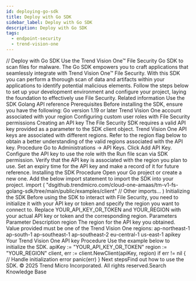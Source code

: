 ```yaml
---
id: deploying-go-sdk
title: Deploy with Go SDK
sidebar_label: Deploy with Go SDK
description: Deploy with Go SDK
tags:
  - endpoint-security
  - trend-vision-one
---
```


/*<![CDATA[*/ $('#title').html($('meta[name=map-description]').attr('content')); /*]]>*/ Deploy with Go SDK Use the Trend Vision One™ File Security Go SDK to scan files for malware. The Go SDK empowers you to craft applications that seamlessly integrate with Trend Vision One™ File Security. With this SDK you can perform a thorough scan of data and artifacts within your applications to identify potential malicious elements. Follow the steps below to set up your development environment and configure your project, laying the foundation to effectively use File Security. Related information Use the SDK Golang API reference Prerequisites Before installing the SDK, ensure you have the following: Go version 1.19 or later Trend Vision One account associated with your region Configuring custom user roles with File Security permissions Creating an API key The File Security SDK requires a valid API key provided as a parameter to the SDK client object. Trend Vision One API keys are associated with different regions. Refer to the region flag below to obtain a better understanding of the valid regions associated with the API key. Procedure Go to Administrations → API Keys. Click Add API Key. Configure the API key to use the role with the Run file scan via SDK permission. Verify that the API key is associated with the region you plan to use. Set an expiry time for the API key and make a record of it for future reference. Installing the SDK Procedure Open your Go project or create a new one. Add the below import statement to import the SDK into your project. import ( "dsgithub.trendmicro.com/cloud-one-amaas/tm-v1-fs-golang-sdk/tree/main/public/examples/client" // Other imports... ) Initializing the SDK Before using the SDK to interact with File Security, you need to initialize it with your API key or token and specify the region you want to connect to. Replace YOUR_API_KEY_OR_TOKEN and YOUR_REGION with your actual API key or token and the corresponding region. Parameters Parameter Description region The region for the API key you obtained. Value provided must be one of the Trend Vision One regions: ap-northeast-1 ap-south-1 ap-southeast-1 ap-southeast-2 eu-central-1 us-east-1 apikey Your Trend Vision One API key Procedure Use the example below to initialize the SDK. apiKey := "YOUR_API_KEY_OR_TOKEN" region := "YOUR_REGION" client, err := client.NewClient(apiKey, region) if err != nil { // Handle initialization error panic(err) } Next stepsFind out how to use the SDK. © 2025 Trend Micro Incorporated. All rights reserved.Search Knowledge Base